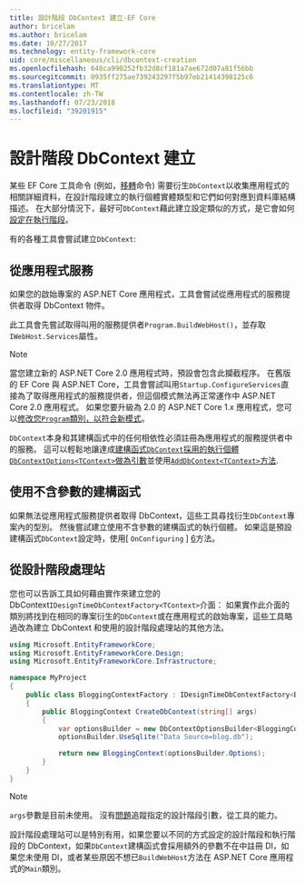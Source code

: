 ```yaml
---
title: 設計階段 DbContext 建立-EF Core
author: bricelam
ms.author: bricelam
ms.date: 10/27/2017
ms.technology: entity-framework-core
uid: core/miscellaneous/cli/dbcontext-creation
ms.openlocfilehash: 648ca990252fb32d8cf181a7ae672d07a81f56bb
ms.sourcegitcommit: 0935ff275ae739243297f5b97eb21414398125c6
ms.translationtype: MT
ms.contentlocale: zh-TW
ms.lasthandoff: 07/23/2018
ms.locfileid: "39201915"
---
```

<a name="design-time-dbcontext-creation"></a>設計階段 DbContext 建立
==============================
某些 EF Core 工具命令 (例如，[移轉][ 1]命令) 需要衍生`DbContext`以收集應用程式的相關詳細資料，在設計階段建立的執行個體實體類型和它們如何對應到資料庫結構描述。 在大部分情況下，最好可`DbContext`藉此建立設定類似的方式，是它會如何[設定在執行階段][2]。

有的各種工具會嘗試建立`DbContext`:

<a name="from-application-services"></a>從應用程式服務
-------------------------
如果您的啟始專案的 ASP.NET Core 應用程式，工具會嘗試從應用程式的服務提供者取得 DbContext 物件。

此工具會先嘗試取得叫用的服務提供者`Program.BuildWebHost()`，並存取`IWebHost.Services`屬性。

> [!NOTE]
> 當您建立新的 ASP.NET Core 2.0 應用程式時，預設會包含此攔截程序。 在舊版的 EF Core 與 ASP.NET Core，工具會嘗試叫用`Startup.ConfigureServices`直接為了取得應用程式的服務提供者，但這個模式無法再正常運作中 ASP.NET Core 2.0 應用程式。 如果您要升級為 2.0 的 ASP.NET Core 1.x 應用程式，您可以[修改您`Program`類別，以符合新模式][3]。

`DbContext`本身和其建構函式中的任何相依性必須註冊為應用程式的服務提供者中的服務。 這可以輕鬆地讓達成[建構函式`DbContext`採用的執行個體`DbContextOptions<TContext>`做為引數][ 4]並使用[`AddDbContext<TContext>`方法][5].

<a name="using-a-constructor-with-no-parameters"></a>使用不含參數的建構函式
--------------------------------------
如果無法從應用程式服務提供者取得 DbContext，這些工具尋找衍生`DbContext`專案內的型別。 然後嘗試建立使用不含參數的建構函式的執行個體。 如果這是預設建構函式`DbContext`設定時，使用[ `OnConfiguring` ] [ 6]方法。

<a name="from-a-design-time-factory"></a>從設計階段處理站
--------------------------
您也可以告訴工具如何藉由實作來建立您的 DbContext`IDesignTimeDbContextFactory<TContext>`介面： 如果實作此介面的類別將找到在相同的專案衍生的`DbContext`或在應用程式的啟始專案，這些工具略過改為建立 DbContext 和使用的設計階段處理站的其他方法。

``` csharp
using Microsoft.EntityFrameworkCore;
using Microsoft.EntityFrameworkCore.Design;
using Microsoft.EntityFrameworkCore.Infrastructure;

namespace MyProject
{
    public class BloggingContextFactory : IDesignTimeDbContextFactory<BloggingContext>
    {
        public BloggingContext CreateDbContext(string[] args)
        {
            var optionsBuilder = new DbContextOptionsBuilder<BloggingContext>();
            optionsBuilder.UseSqlite("Data Source=blog.db");

            return new BloggingContext(optionsBuilder.Options);
        }
    }
}
```

> [!NOTE]
> `args`參數是目前未使用。 沒有[問題][7]追蹤指定的設計階段引數，從工具的能力。

設計階段處理站可以是特別有用，如果您要以不同的方式設定的設計階段和執行階段的 DbContext，如果`DbContext`建構函式會採用額外的參數不在中註冊 DI，如果您未使用 DI，或者某些原因不想已`BuildWebHost`方法在 ASP.NET Core 應用程式的`Main`類別。

  [1]: xref:core/managing-schemas/migrations/index
  [2]: xref:core/miscellaneous/configuring-dbcontext
  [3]: https://docs.microsoft.com/aspnet/core/migration/1x-to-2x/#update-main-method-in-programcs
  [4]: xref:core/miscellaneous/configuring-dbcontext#constructor-argument
  [5]: xref:core/miscellaneous/configuring-dbcontext#using-dbcontext-with-dependency-injection
  [6]: xref:core/miscellaneous/configuring-dbcontext#onconfiguring
  [7]: https://github.com/aspnet/EntityFrameworkCore/issues/8332
